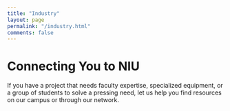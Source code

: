 ```yaml
---
title: "Industry"
layout: page
permalink: "/industry.html"
comments: false
---
```


# Connecting You to NIU <br>
If you have a project that needs faculty expertise, specialized equipment, or a group of students to solve a pressing need, let us help you find resources on our campus or through our network.  